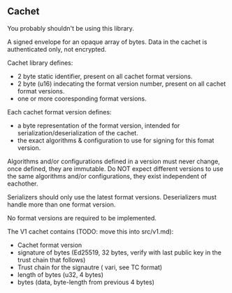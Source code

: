 Cachet
------

You probably shouldn't be using this library.

A signed envelope for an opaque array of bytes. 
Data in the cachet is authenticated only, not encrypted.

Cachet library defines:
 - 2 byte static identifier, present on all cachet format versions.
 - 2 byte (u16) indecating the format version number, present on all cachet format versions.
 - one or more cooresponding format versions.

Each cachet format version defines:
 - a byte representation of the format version, intended for serialization/deserialization of the cachet.
 - the exact algorithms & configuration to use for signing for this fomat version.

Algorithms and/or configurations defined in a version must never change, once defined, they are immutable. 
Do NOT expect different versions to use the same algorithms and/or configurations, they exist independent of eachother. 

Serializers should only use the latest format versions.
Deserializers must handle more than one format version.  

No format versions are required to be implemented.


The V1 cachet contains (TODO: move this into src/v1.md):
 - Cachet format version
 - signature of bytes (Ed25519, 32 bytes, verify with last public key in the trust chain that follows)
 - Trust chain for the signautre ( vari, see TC format)
 - length of bytes (u32, 4 bytes)
 - bytes (data, byte-length from previous 4 bytes) 

